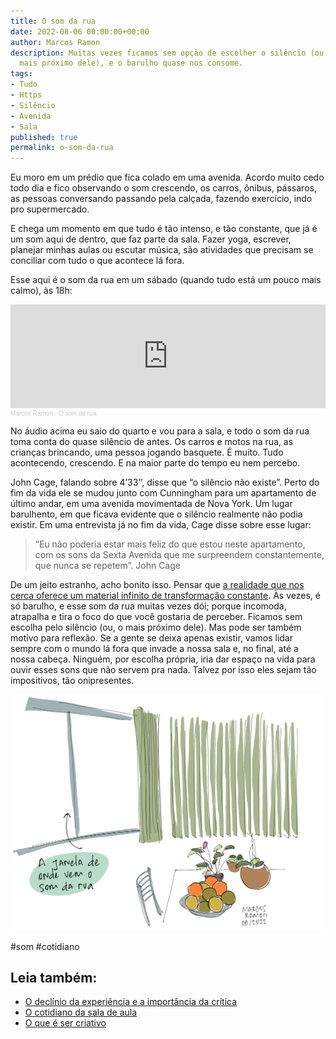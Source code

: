 ```yaml
---
title: O som da rua
date: 2022-08-06 00:00:00+00:00
author: Marcos Ramon
description: Muitas vezes ficamos sem opção de escolher o silêncio (ou o que seria
  mais próximo dele), e o barulho quase nos consome.
tags:
- Tudo
- Https
- Silêncio
- Avenida
- Sala
published: true
permalink: o-som-da-rua
---
```

Eu moro em um prédio que fica colado em uma avenida. Acordo muito cedo todo dia e fico observando o som crescendo, os carros, ônibus, pássaros, as pessoas conversando passando pela calçada, fazendo exercício, indo pro supermercado. 

E chega um momento em que tudo é tão intenso, e tão constante, que já é um som aqui de dentro, que faz parte da sala. Fazer yoga, escrever, planejar minhas aulas ou escutar música, são atividades que precisam se conciliar com tudo o que acontece lá fora.

Esse aqui é o som da rua em um sábado (quando tudo está um pouco mais calmo), às 18h:

<iframe width="100%" height="166" scrolling="no" frameborder="no" allow="autoplay" src="https://w.soundcloud.com/player/?url=https%3A//api.soundcloud.com/tracks/1319257954&color=%23ff5500&auto_play=false&hide_related=false&show_comments=true&show_user=true&show_reposts=false&show_teaser=true"></iframe><div style="font-size: 10px; color: #cccccc;line-break: anywhere;word-break: normal;overflow: hidden;white-space: nowrap;text-overflow: ellipsis; font-family: Interstate,Lucida Grande,Lucida Sans Unicode,Lucida Sans,Garuda,Verdana,Tahoma,sans-serif;font-weight: 100;"><a href="https://soundcloud.com/marcosramon" title="Marcos Ramon" target="_blank" style="color: #cccccc; text-decoration: none;">Marcos Ramon</a> · <a href="https://soundcloud.com/marcosramon/o-som-da-rua" title="O som da rua" target="_blank" style="color: #cccccc; text-decoration: none;">O som da rua</a></div>

No áudio acima eu saio do quarto e vou para a sala, e todo o som da rua toma conta do quase silêncio de antes. Os carros e motos na rua, as crianças brincando, uma pessoa jogando basquete. É muito. Tudo acontecendo, crescendo. E na maior parte do tempo eu nem percebo. 

John Cage, falando sobre 4’33’’, disse que “o silêncio não existe”. Perto do fim da vida ele se mudou junto com Cunningham para um apartamento de último andar, em uma avenida movimentada de Nova York. Um lugar barulhento, em que ficava evidente que o silêncio realmente não podia existir. Em uma entrevista já no fim da vida, Cage disse sobre esse lugar:

> “Eu não poderia estar mais feliz do que estou neste apartamento, com os sons da Sexta Avenida que me surpreendem constantemente, que nunca se repetem”. John Cage

De um jeito estranho, acho bonito isso. Pensar que [a realidade que nos cerca oferece um material infinito de transformação constante](https://marcosramon.net/gostar-de-arte-contemporanea). Às vezes, é só barulho, e esse som da rua muitas vezes dói; porque incomoda, atrapalha e tira o foco do que você gostaria de perceber. Ficamos sem escolha pelo silêncio (ou, o mais próximo dele). Mas pode ser também motivo para reflexão. Se a gente se deixa apenas existir, vamos lidar sempre com o mundo lá fora que invade a nossa sala e, no final, até a nossa cabeça. Ninguém, por escolha própria, iria dar espaço na vida para ouvir esses sons que não servem pra nada. Talvez por isso eles sejam tão impositivos, tão onipresentes.

<img src="/assets/img/somdarua.png">

#som #cotidiano<div class="leia-tambem" markdown="1">
## Leia também:

- <a href="/o-declinio-da-experiencia-e-a-importancia-da-critica">O declínio da experiência e a importância da crítica</a>
- <a href="/o-cotidiano-da-sala-de-aula">O cotidiano da sala de aula</a>
- <a href="/o-que-e-ser-criativo">O que é ser criativo</a>
</div>